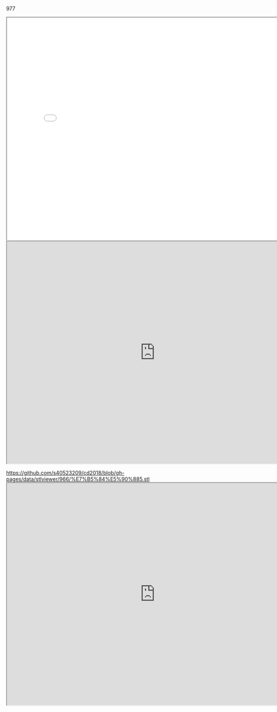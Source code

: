 977

<iframe src="./../data/stlviewer/viewstl.html?src=./../../data/stlviewer/966/組合5.stl" width="800" height="600"></iframe>
 
 
 
 <iframe src="https://github.com/s40523209/cd2018/raw/gh-pages/data/stlviewer/viewstl.html?src=https://github.com/s40523209/cd2018/blob/gh-pages/data/stlviewer/966/%E7%B5%84%E5%90%885.stl" width="800" height="600"></iframe>
 
 
 
 https://github.com/s40523209/cd2018/blob/gh-pages/data/stlviewer/966/%E7%B5%84%E5%90%885.stl <iframe src=" https://github.com/s40523209/cd2018/raw/gh-pages/data/stlviewer/966/%E7%B5%84%E5%90%885.stl" width="800" height="600"></iframe>
